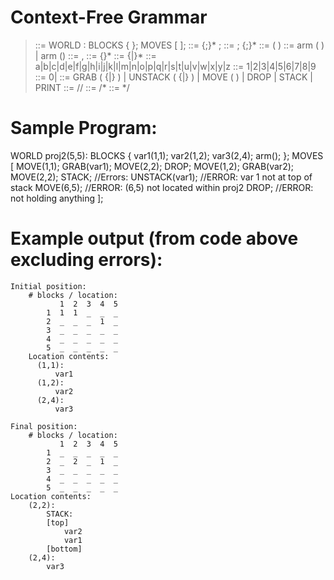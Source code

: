# Context-Free Grammar
> <program> ::= WORLD <variable>: BLOCKS { <declarations> }; MOVES [ <actions> ];
> <declarations> ::= {<variable>;}* <arm>;
> <actions> ::= <action>; {<action>;}*
> <variable> ::= <id> ( <coordinate> )
> <arm> ::= arm ( <coordinate> ) | arm ()
> <coordinate> ::= <location>, <location>
> <location> ::= <nonzero> {<digit>}*
> <id> ::= <alpha> {<alpha>|<digit>}*
> <alpha> ::= a|b|c|d|e|f|g|h|i|j|k|l|m|n|o|p|q|r|s|t|u|v|w|x|y|z
> <nonzero> ::= 1|2|3|4|5|6|7|8|9
> <digit> ::= 0|<nonzero>
> <action> ::= GRAB ( {<coordinate>|<id>} ) | UNSTACK ( {<coordinate>|<id>} ) | 
>   MOVE ( <coordinate> ) | DROP | STACK | PRINT
> <eolcomment> ::= //
> <startcomment> ::= /*
> <endcomment> ::= */

# Sample Program:
  WORLD proj2(5,5):
  BLOCKS {
  	var1(1,1);
  	var2(1,2);
  	var3(2,4);
  	arm();
  };
  MOVES [
  	MOVE(1,1);
    GRAB(var1);
  	MOVE(2,2);
  	DROP;
  	MOVE(1,2);
    GRAB(var2);
    MOVE(2,2);
    STACK;
  	//Errors:
  	UNSTACK(var1); //ERROR: var 1 not at top of stack
  	MOVE(6,5);     //ERROR: (6,5) not located within proj2
  	DROP;          //ERROR: not holding anything
  ];

# Example output (from code above excluding errors):
    Initial position:
        # blocks / location:
               1  2  3  4  5
            1  1  1  _  _  _
            2  _  _  _  1  _
            3  _  _  _  _  _
            4  _  _  _  _  _
            5  _  _  _  _  _
        Location contents:
          (1,1):
              var1
          (1,2):
              var2
          (2,4):
              var3

    Final position:
        # blocks / location:
               1  2  3  4  5
            1  _  _  _  _  _
            2  _  2  _  1  _
            3  _  _  _  _  _
            4  _  _  _  _  _
            5  _  _  _  _  _
    Location contents:
        (2,2):
            STACK:
            [top]
                var2
                var1
            [bottom]
        (2,4):
            var3